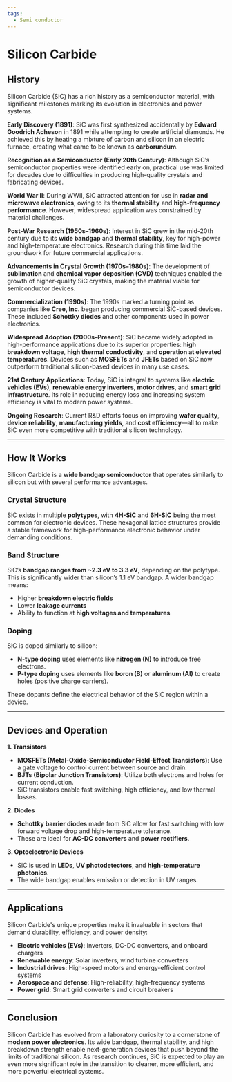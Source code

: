 ```yaml
---
tags:
  - Semi conductor
---
```


<head>
    <meta charset="UTF-8">
    <meta name="viewport" content="width=device-width, initial-scale=1.0">
    <meta name="description" content="Welcome to ac-electricity! Here you will learn more about electricity, the different components used to make an electrical circuit as well as their features and use cases.">
    <meta name="keywords" content="alexis carbillet, carbillet, electricity, capacitors, conductors, diodes, electronic, energy source, hardware, home appliances, inductors, insulators, resistors, semi-conductors">
    <meta name="author" content="Alexis Carbillet ">
</head>

# Silicon Carbide

## History

Silicon Carbide (SiC) has a rich history as a semiconductor material, with significant milestones marking its evolution in electronics and power systems.

**Early Discovery (1891)**: SiC was first synthesized accidentally by **Edward Goodrich Acheson** in 1891 while attempting to create artificial diamonds. He achieved this by heating a mixture of carbon and silicon in an electric furnace, creating what came to be known as **carborundum**.

**Recognition as a Semiconductor (Early 20th Century)**: Although SiC’s semiconductor properties were identified early on, practical use was limited for decades due to difficulties in producing high-quality crystals and fabricating devices.

**World War II**: During WWII, SiC attracted attention for use in **radar and microwave electronics**, owing to its **thermal stability** and **high-frequency performance**. However, widespread application was constrained by material challenges.

**Post-War Research (1950s–1960s)**: Interest in SiC grew in the mid-20th century due to its **wide bandgap** and **thermal stability**, key for high-power and high-temperature electronics. Research during this time laid the groundwork for future commercial applications.

**Advancements in Crystal Growth (1970s–1980s)**: The development of **sublimation** and **chemical vapor deposition (CVD)** techniques enabled the growth of higher-quality SiC crystals, making the material viable for semiconductor devices.

**Commercialization (1990s)**: The 1990s marked a turning point as companies like **Cree, Inc.** began producing commercial SiC-based devices. These included **Schottky diodes** and other components used in power electronics.

**Widespread Adoption (2000s–Present)**: SiC became widely adopted in high-performance applications due to its superior properties: **high breakdown voltage**, **high thermal conductivity**, and **operation at elevated temperatures**. Devices such as **MOSFETs** and **JFETs** based on SiC now outperform traditional silicon-based devices in many use cases.

**21st Century Applications**: Today, SiC is integral to systems like **electric vehicles (EVs)**, **renewable energy inverters**, **motor drives**, and **smart grid infrastructure**. Its role in reducing energy loss and increasing system efficiency is vital to modern power systems.

**Ongoing Research**: Current R\&D efforts focus on improving **wafer quality**, **device reliability**, **manufacturing yields**, and **cost efficiency**—all to make SiC even more competitive with traditional silicon technology.

---

## How It Works

Silicon Carbide is a **wide bandgap semiconductor** that operates similarly to silicon but with several performance advantages.

### Crystal Structure

SiC exists in multiple **polytypes**, with **4H-SiC** and **6H-SiC** being the most common for electronic devices. These hexagonal lattice structures provide a stable framework for high-performance electronic behavior under demanding conditions.

### Band Structure

SiC’s **bandgap ranges from \~2.3 eV to 3.3 eV**, depending on the polytype. This is significantly wider than silicon’s 1.1 eV bandgap. A wider bandgap means:

* Higher **breakdown electric fields**
* Lower **leakage currents**
* Ability to function at **high voltages and temperatures**

### Doping

SiC is doped similarly to silicon:

* **N-type doping** uses elements like **nitrogen (N)** to introduce free electrons.
* **P-type doping** uses elements like **boron (B)** or **aluminum (Al)** to create holes (positive charge carriers).

These dopants define the electrical behavior of the SiC region within a device.

---

## Devices and Operation

**1. Transistors**

* **MOSFETs (Metal-Oxide-Semiconductor Field-Effect Transistors)**: Use a gate voltage to control current between source and drain.
* **BJTs (Bipolar Junction Transistors)**: Utilize both electrons and holes for current conduction.
* SiC transistors enable fast switching, high efficiency, and low thermal losses.

**2. Diodes**

* **Schottky barrier diodes** made from SiC allow for fast switching with low forward voltage drop and high-temperature tolerance.
* These are ideal for **AC-DC converters** and **power rectifiers**.

**3. Optoelectronic Devices**

* SiC is used in **LEDs**, **UV photodetectors**, and **high-temperature photonics**.
* The wide bandgap enables emission or detection in UV ranges.

---

## Applications

Silicon Carbide's unique properties make it invaluable in sectors that demand durability, efficiency, and power density:

* **Electric vehicles (EVs)**: Inverters, DC-DC converters, and onboard chargers
* **Renewable energy**: Solar inverters, wind turbine converters
* **Industrial drives**: High-speed motors and energy-efficient control systems
* **Aerospace and defense**: High-reliability, high-frequency systems
* **Power grid**: Smart grid converters and circuit breakers

---

## Conclusion

Silicon Carbide has evolved from a laboratory curiosity to a cornerstone of **modern power electronics**. Its wide bandgap, thermal stability, and high breakdown strength enable next-generation devices that push beyond the limits of traditional silicon. As research continues, SiC is expected to play an even more significant role in the transition to cleaner, more efficient, and more powerful electrical systems.
